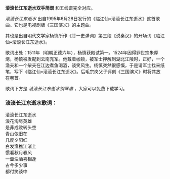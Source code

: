 

**滚滚长江东逝水双手简谱** 和五线谱完全对应。

_滚滚长江东逝水_ 出自1995年6月28日发行的《临江仙•滚滚长江东逝水》这首歌曲。它也是电视剧版《三国演义》的主题曲。

其也是出自明代文学家杨慎所作《廿一史弹词》第三段《说秦汉》的开场词《临江仙•滚滚长江东逝水》。

歌词出处：1511年（明朝正德六年），杨慎获殿试第一。1524年因得罪世宗朱厚熜，杨慎被发配到云南充军。他戴着枷锁，被军士押解到湖北江陵时，正好，一个渔夫和一个柴夫在江边煮鱼喝酒，谈笑风生。杨慎突然很感慨，于是请军士找来纸笔，写下《临江仙•滚滚长江东逝水》。后毛宗岗父子评刻《三国演义》时将其放在卷首。

歌词下方是 _滚滚长江东逝水钢琴谱_ ，大家可以免费下载学习。

### 滚滚长江东逝水歌词：

滚滚长江东逝水  
浪花淘尽英雄  
是非成败转头空  
青山依旧在  
几度夕阳红  
白发渔樵江渚上  
惯看秋月春风  
一壶浊酒喜相逢  
古今多少事  
都付笑谈中

